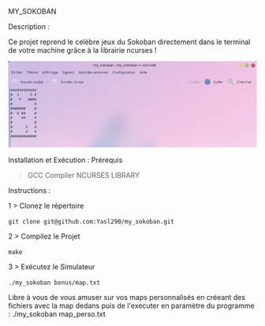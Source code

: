 MY_SOKOBAN

Description : 

Ce projet reprend le celèbre jeux du Sokoban directement dans le terminal de votre machine grâce à la librairie ncurses ! 

![Capture d'écran du simulateur de radar](content/screen_sokoban.png)




Installation et Exécution :
  Prérequis
> GCC Compiler
> NCURSES LIBRARY


Instructions : 


1 > Clonez le répertoire

```git clone git@github.com:Yasl290/my_sokoban.git```


2 > Compilez le Projet


```make```

3 > Exécutez le Simulateur

```./my_sokoban bonus/map.txt```


Libre à vous de vous amuser sur vos maps personnalisés en créeant des fichiers avec la map dedans puis de l'executer en paramètre du programme : ./my_sokoban map_perso.txt
